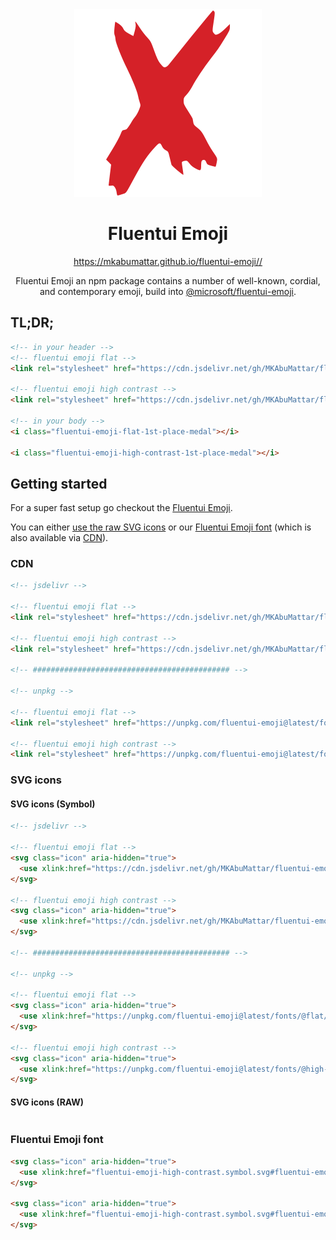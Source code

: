 <div align="center">
  <img src="https://raw.githubusercontent.com/MKAbuMattar/recursive-directory/main/assets/logo.svg" alt="Recursive Directory Logo"/>

  <h1>Fluentui Emoji</h1>

  <a href="https://mkabumattar.github.io/fluentui-emoji/">https://mkabumattar.github.io/fluentui-emoji//</a>

  <p>Fluentui Emoji an npm package contains a number of well-known, cordial, and contemporary emoji, build into <a href="https://github.com/microsoft/fluentui-emoji">@microsoft/fluentui-emoji</a>.</p>
</div>

## TL;DR;

```html
<!-- in your header -->
<!-- fluentui emoji flat -->
<link rel="stylesheet" href="https://cdn.jsdelivr.net/gh/MKAbuMattar/fluentui-emoji@latest/fonts/@flat/fluentui-emoji-flat.css">

<!-- fluentui emoji high contrast -->
<link rel="stylesheet" href="https://cdn.jsdelivr.net/gh/MKAbuMattar/fluentui-emoji@latest/fonts/@high-contrast/fluentui-emoji-high-contrast.css">

<!-- in your body -->
<i class="fluentui-emoji-flat-1st-place-medal"></i>

<i class="fluentui-emoji-high-contrast-1st-place-medal"></i>
```

## Getting started

For a super fast setup go checkout the [Fluentui Emoji](https://mkabumattar.github.io/fluentui-emoji/).

You can either [use the raw SVG icons](#svg-icons) or our [Fluentui Emoji font](#fluentui-emoji-font) (which is also available via [CDN](#cdn)).

### CDN

```html
<!-- jsdelivr -->

<!-- fluentui emoji flat -->
<link rel="stylesheet" href="https://cdn.jsdelivr.net/gh/MKAbuMattar/fluentui-emoji@latest/fonts/@flat/fluentui-emoji-flat.css" />

<!-- fluentui emoji high contrast -->
<link rel="stylesheet" href="https://cdn.jsdelivr.net/gh/MKAbuMattar/fluentui-emoji@latest/fonts/@high-contrast/fluentui-emoji-high-contrast.css" />

<!-- ############################################ -->

<!-- unpkg -->

<!-- fluentui emoji flat -->
<link rel="stylesheet" href="https://unpkg.com/fluentui-emoji@latest/fonts/@flat/fluentui-emoji-flat.css" />

<!-- fluentui emoji high contrast -->
<link rel="stylesheet" href="https://unpkg.com/fluentui-emoji@latest/fonts/@flat/fluentui-emoji-high-contrast.css" />
```

### SVG icons

#### SVG icons (Symbol)

```html
<!-- jsdelivr -->

<!-- fluentui emoji flat -->
<svg class="icon" aria-hidden="true">
  <use xlink:href="https://cdn.jsdelivr.net/gh/MKAbuMattar/fluentui-emoji@latest/fonts/@flat/fluentui-emoji-flat.symbol.svg#fluentui-emoji-flat-1st-place-medal"></use>
</svg>

<!-- fluentui emoji high contrast -->
<svg class="icon" aria-hidden="true">
  <use xlink:href="https://cdn.jsdelivr.net/gh/MKAbuMattar/fluentui-emoji@latest/fonts/@high-contrast/fluentui-emoji-high-contrast.symbol.svg#fluentui-emoji-high-contrast-1st-place-medal"></use>
</svg>

<!-- ############################################ -->

<!-- unpkg -->

<!-- fluentui emoji flat -->
<svg class="icon" aria-hidden="true">
  <use xlink:href="https://unpkg.com/fluentui-emoji@latest/fonts/@flat/fluentui-emoji-flat.symbol.svg#fluentui-emoji-flat-1st-place-medal"></use>
</svg>

<!-- fluentui emoji high contrast -->
<svg class="icon" aria-hidden="true">
  <use xlink:href="https://unpkg.com/fluentui-emoji@latest/fonts/@high-contrast/fluentui-emoji-high-contrast.symbol.svg#fluentui-emoji-high-contrast-1st-place-medal"></use>
</svg>
```

#### SVG icons (RAW)

```html
```

### Fluentui Emoji font

```html
<svg class="icon" aria-hidden="true">
  <use xlink:href="fluentui-emoji-high-contrast.symbol.svg#fluentui-emoji-high-contrast-3rd-place-medal"></use>
</svg>

<svg class="icon" aria-hidden="true">
  <use xlink:href="fluentui-emoji-high-contrast.symbol.svg#fluentui-emoji-high-contrast-3rd-place-medal"></use>
</svg>
```
